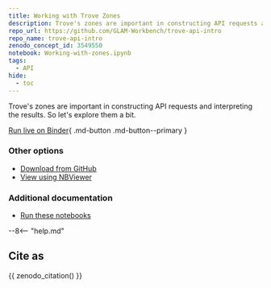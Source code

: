 ```yaml
---
title: Working with Trove Zones
description: Trove's zones are important in constructing API requests and interpreting the results. So let's explore them a bit.
repo_url: https://github.com/GLAM-Workbench/trove-api-intro
repo_name: trove-api-intro
zenodo_concept_id: 3549550
notebook: Working-with-zones.ipynb
tags:
  - API
hide:
  - toc
---
```


Trove's zones are important in constructing API requests and interpreting the results. So let's explore them a bit.

[Run live on Binder](https://mybinder.org/v2/gh/GLAM-Workbench/{{repo_name}}/master?urlpath=lab%2Ftree%2F{{notebook}}){ .md-button .md-button--primary }

### Other options

* [Download from GitHub](https://github.com/GLAM-Workbench/{{repo_name}}/blob/master/{{notebook}})
* [View using NBViewer](https://nbviewer.jupyter.org/github/GLAM-Workbench/{{repo_name}}/blob/master/{{notebook}})

### Additional documentation

* [Run these notebooks](../#run-these-notebooks)

--8<-- "help.md"

## Cite as

{{ zenodo_citation() }}